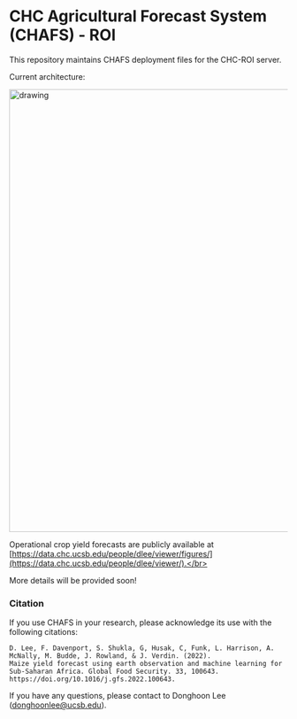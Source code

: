# CHC Agricultural Forecast System (CHAFS) - ROI

This repository maintains CHAFS deployment files for the CHC-ROI server.</br>

Current architecture:

<img src="https://github.com/chc-ucsb/chafs-roi/blob/main/figures/architecture.png?raw=true" alt="drawing" width="800"/>

Operational crop yield forecasts are publicly available at [https://data.chc.ucsb.edu/people/dlee/viewer/figures/](https://data.chc.ucsb.edu/people/dlee/viewer/).</br>

More details will be provided soon!

### Citation
If you use CHAFS in your research, please acknowledge its use with the following citations:

    D. Lee, F. Davenport, S. Shukla, G, Husak, C, Funk, L. Harrison, A. McNally, M. Budde, J. Rowland, & J. Verdin. (2022). 
    Maize yield forecast using earth observation and machine learning for Sub-Saharan Africa. Global Food Security. 33, 100643.
    https://doi.org/10.1016/j.gfs.2022.100643.

If you have any questions, please contact to Donghoon Lee ([donghoonlee@ucsb.edu](donghoonlee@ucsb.edu)).

